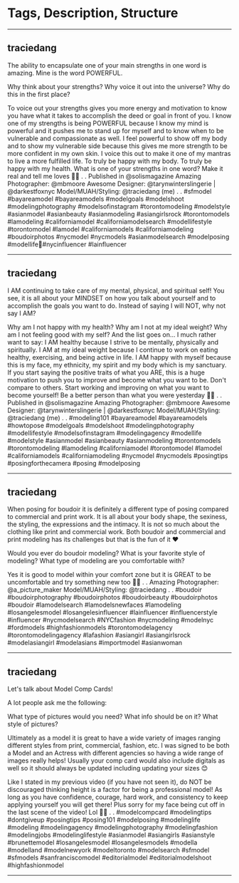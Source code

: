 # Tags, Description, Structure


---

## traciedang
The ability to encapsulate one of your main strengths in one word is amazing. Mine is the word POWERFUL.

Why think about your strengths?
Why voice it out into the universe?
Why do this in the first place?

To voice out your strengths gives you more energy and motivation to know you have what it takes to accomplish the deed or goal in front of you. I know one of my strengths is being POWERFUL because I know my mind is powerful and it pushes me to stand up for myself and to know when to be vulnerable and compassionate as well. I feel powerful to show off my body and to show my vulnerable side because this gives me more strength to be more confident in my own skin. I voice this out to make it one of my mantras to live a more fulfilled life. To truly be happy with my body. To truly be happy with my health.
What is one of your strengths in one word? Make it real and tell me loves 💋🖤
.
.
Published in @solismagazine
Amazing Photographer: @mbmoore
Awesome Designer: @tarynwinterslingerie | @darkestfoxnyc
Model/MUAH/Styling: @traciedang (me)
.
.
#sfmodel #bayareamodel #bayareamodels #modelgoals #modelshoot #modelingphotography #modelsofinstagram #torontomodeling #modelstyle #asianmodel #asianbeauty #asianmodeling #asiangirlsrock #torontomodels #lamodeling #californiamodel #californiamodelsearch #modellifestyle #torontomodel #lamodel #californiamodels #californiamodeling #boudoirphotos #nycmodel #nycmodels #asianmodelsearch #modelposing #modellife💃#nycinfluencer #lainfluencer

---

## traciedang
I AM continuing to take care of my mental, physical, and spiritual self! You see, it is all about your MINDSET on how you talk about yourself and to accomplish the goals you want to do. Instead of saying I will NOT, why not say I AM?

Why am I not happy with my health?
Why am I not at my ideal weight?
Why am I not feeling good with my self?
And the list goes on... I much rather want to say:
I AM healthy because I strive to be mentally, physically and spiritually.
I AM at my ideal weight because I continue to work on eating healthy, exercising, and being active in life.
I AM happy with myself because this is my face, my ethnicity, my spirit and my body which is my sanctuary.
If you start saying the positive traits of what you ARE, this is a huge motivation to push you to improve and become what you want to be. Don't compare to others. Start working and improving on what you want to become yourself! Be a better person than what you were yesterday 💋🖤
.
.
Published in @solismagazine
Amazing Photographer: @mbmoore
Awesome Designer: @tarynwinterslingerie | @darkestfoxnyc
Model/MUAH/Styling: @traciedang (me)
.
.
#modeling101 #bayareamodel #bayareamodels #howtopose #modelgoals #modelshoot #modelingphotography #modellifestyle #modelsofinstagram #modelingagency #modellife #modelstyle #asianmodel #asianbeauty #asianmodeling #torontomodels #torontomodeling #lamodeling #californiamodel #torontomodel #lamodel #californiamodels #californiamodeling #nycmodel #nycmodels #posingtips #posingforthecamera #posing #modelposing

---

## traciedang
When posing for boudoir it is definitely a different type of posing compared to commercial and print work. It is all about your body shape, the sexiness, the styling, the expressions and the intimacy. It is not so much about the clothing like print and commercial work. Both boudoir and commercial and print modeling has its challenges but that is the fun of it ❤

Would you ever do boudoir modeling?
What is your favorite style of modeling?
What type of modeling are you comfortable with?

Yes it is good to model within your comfort zone but it is GREAT to be uncomfortable and try something new too 💋🖤
.
.
Amazing Photographer: @a_picture_maker
Model/MUAH/Styling: @traciedang .
.
#boudoir #boudoirphotography #boudoirphotos #boudoirbeauty #boudoirphotos #boudoir #lamodelsearch #lamodelsnewfaces #lamodeling #losangelesmodel #losangelesinfluencer #lainfluencer #influencerstyle #influencer #nycmodelsearch #NYCfashion #nycmodeling #modelnyc #fordmodels #highfashionmodels #torontomodelagency #torontomodelingagency #lafashion #asiangirl #asiangirlsrock #modelasiangirl #modelasians #importmodel #asianwoman

---

## traciedang
Let's talk about Model Comp Cards!

A lot people ask me the following:

What type of pictures would you need?
What info should be on it?
What style of pictures?

Ultimately as a model it is great to have a wide variety of images ranging different styles from print, commercial, fashion, etc. I was signed to be both a Model and an Actress with different agencies so having a wide range of images really helps! Usually your comp card would also include digitals as well so it should always be updated including updating your sizes 😊

Like I stated in my previous video (if you have not seen it), do NOT be discouraged thinking height is a factor for being a professional model! As long as you have confidence, courage, hard work, and consistency to keep applying yourself you will get there! Plus sorry for my face being cut off in the last scene of the video! Lol 💋🖤
.
.
#modelcompcard #modelingtips #dontgiveup #posingtips #posing101 #modelposing #modelinglife #modeling #modelingagency #modelingphotography #modelingfashion #modelingjobs #modelinglifestyle #asianmodel #asiangirls #asianstyle #brunettemodel #losangelesmodel #losangelesmodels #modella #modelland #modelnewyork #modeltoronto #modelsearch #sfmodel #sfmodels #sanfranciscomodel #editorialmodel #editorialmodelshoot #highfashionmodel

---





